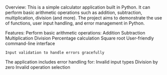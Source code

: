 Overview: 
This is a simple calculator application built in Python. It can perform basic arithmetic operations such as addition, subtraction, multiplication, division (and more). 
The project aims to demonstrate the use of functions, user input handling, and error management in Python.
 
 
 Features:
      Perform basic arithmetic operations:
      Addition
      Subtraction
      Multiplication
      Division
      Percentage calculation
      Square root
      User-friendly command-line interface
      
    Input validation to handle errors gracefully
The application includes error handling for:
      Invalid input types
      Division by zero
      Invalid operation selection
